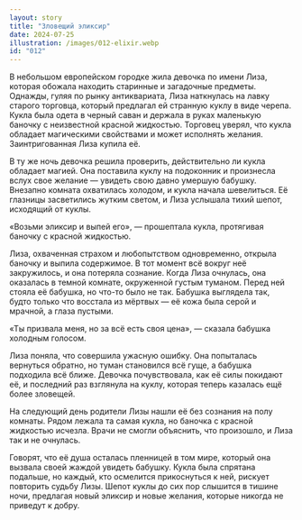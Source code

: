 ```yaml
---
layout: story
title: "Зловещий эликсир"
date: 2024-07-25
illustration: /images/012-elixir.webp
id: "012"
---
```


В небольшом европейском городке жила девочка по имени Лиза, которая обожала находить старинные и загадочные предметы. Однажды, гуляя по рынку антиквариата, Лиза наткнулась на лавку старого торговца, который предлагал ей странную куклу в виде черепа. Кукла была одета в черный саван и держала в руках маленькую баночку с неизвестной красной жидкостью. Торговец уверял, что кукла обладает магическими свойствами и может исполнять желания. Заинтригованная Лиза купила её.

В ту же ночь девочка решила проверить, действительно ли кукла обладает магией. Она поставила куклу на подоконник и произнесла вслух свое желание — увидеть свою давно умершую бабушку. Внезапно комната охватилась холодом, и кукла начала шевелиться. Её глазницы засветились жутким светом, и Лиза услышала тихий шепот, исходящий от куклы.

«Возьми эликсир и выпей его», — прошептала кукла, протягивая баночку с красной жидкостью.

Лиза, охваченная страхом и любопытством одновременно, открыла баночку и выпила содержимое. В тот момент всё вокруг неё закружилось, и она потеряла сознание. Когда Лиза очнулась, она оказалась в темной комнате, окруженной густым туманом. Перед ней стояла её бабушка, но что-то было не так. Бабушка выглядела так, будто только что восстала из мёртвых — её кожа была серой и мрачной, а глаза пустыми.

«Ты призвала меня, но за всё есть своя цена», — сказала бабушка холодным голосом.

Лиза поняла, что совершила ужасную ошибку. Она попыталась вернуться обратно, но туман становился всё гуще, а бабушка подходила всё ближе. Девочка почувствовала, как её силы покидают её, и последний раз взглянула на куклу, которая теперь казалась ещё более зловещей.

На следующий день родители Лизы нашли её без сознания на полу комнаты. Рядом лежала та самая кукла, но баночка с красной жидкостью исчезла. Врачи не смогли объяснить, что произошло, и Лиза так и не очнулась.

Говорят, что её душа осталась пленницей в том мире, который она вызвала своей жаждой увидеть бабушку. Кукла была спрятана подальше, но каждый, кто осмелится прикоснуться к ней, рискует повторить судьбу Лизы. Шепот куклы до сих пор слышится в тишине ночи, предлагая новый эликсир и новые желания, которые никогда не приведут к добру.

